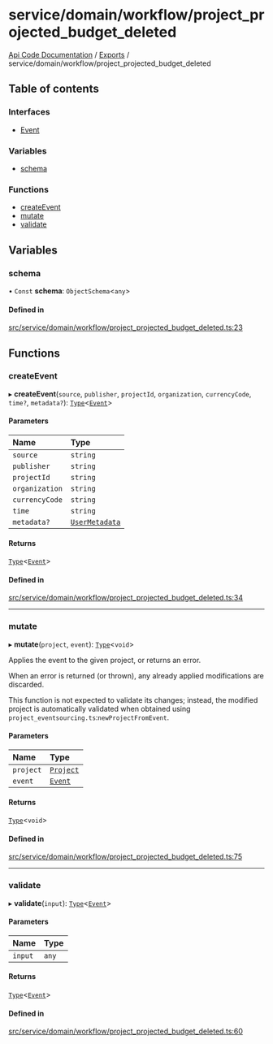 # service/domain/workflow/project\_projected\_budget\_deleted
 
[Api Code Documentation](../README.md) / [Exports](../modules.md) / service/domain/workflow/project\_projected\_budget\_deleted

## Table of contents

### Interfaces

- [Event](../interfaces/service_domain_workflow_project_projected_budget_deleted.Event.md)

### Variables

- [schema](service_domain_workflow_project_projected_budget_deleted.md#schema)

### Functions

- [createEvent](service_domain_workflow_project_projected_budget_deleted.md#createevent)
- [mutate](service_domain_workflow_project_projected_budget_deleted.md#mutate)
- [validate](service_domain_workflow_project_projected_budget_deleted.md#validate)

## Variables

### schema

• `Const` **schema**: `ObjectSchema`\<`any`\>

#### Defined in

[src/service/domain/workflow/project_projected_budget_deleted.ts:23](https://github.com/openkfw/TruBudget/blob/40b449a/api/src/service/domain/workflow/project_projected_budget_deleted.ts#L23)

## Functions

### createEvent

▸ **createEvent**(`source`, `publisher`, `projectId`, `organization`, `currencyCode`, `time?`, `metadata?`): [`Type`](result.md#type)\<[`Event`](../interfaces/service_domain_workflow_project_projected_budget_deleted.Event.md)\>

#### Parameters

| Name | Type |
| :------ | :------ |
| `source` | `string` |
| `publisher` | `string` |
| `projectId` | `string` |
| `organization` | `string` |
| `currencyCode` | `string` |
| `time` | `string` |
| `metadata?` | [`UserMetadata`](service_domain_metadata.md#usermetadata) |

#### Returns

[`Type`](result.md#type)\<[`Event`](../interfaces/service_domain_workflow_project_projected_budget_deleted.Event.md)\>

#### Defined in

[src/service/domain/workflow/project_projected_budget_deleted.ts:34](https://github.com/openkfw/TruBudget/blob/40b449a/api/src/service/domain/workflow/project_projected_budget_deleted.ts#L34)

___

### mutate

▸ **mutate**(`project`, `event`): [`Type`](result.md#type)\<`void`\>

Applies the event to the given project, or returns an error.

When an error is returned (or thrown), any already applied modifications are
discarded.

This function is not expected to validate its changes; instead, the modified project
is automatically validated when obtained using
`project_eventsourcing.ts`:`newProjectFromEvent`.

#### Parameters

| Name | Type |
| :------ | :------ |
| `project` | [`Project`](../interfaces/service_domain_workflow_project.Project.md) |
| `event` | [`Event`](../interfaces/service_domain_workflow_project_projected_budget_deleted.Event.md) |

#### Returns

[`Type`](result.md#type)\<`void`\>

#### Defined in

[src/service/domain/workflow/project_projected_budget_deleted.ts:75](https://github.com/openkfw/TruBudget/blob/40b449a/api/src/service/domain/workflow/project_projected_budget_deleted.ts#L75)

___

### validate

▸ **validate**(`input`): [`Type`](result.md#type)\<[`Event`](../interfaces/service_domain_workflow_project_projected_budget_deleted.Event.md)\>

#### Parameters

| Name | Type |
| :------ | :------ |
| `input` | `any` |

#### Returns

[`Type`](result.md#type)\<[`Event`](../interfaces/service_domain_workflow_project_projected_budget_deleted.Event.md)\>

#### Defined in

[src/service/domain/workflow/project_projected_budget_deleted.ts:60](https://github.com/openkfw/TruBudget/blob/40b449a/api/src/service/domain/workflow/project_projected_budget_deleted.ts#L60)
